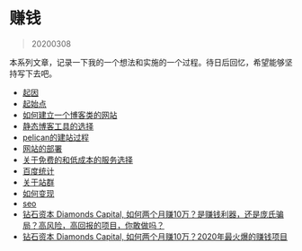 # 赚钱
> 20200308


本系列文章，记录一下我的一个想法和实施的一个过程。待日后回忆，希望能够坚持写下去吧。


- [起因](./起因.md)
- [起始点](./起始点.md)
- [如何建立一个博客类的网站](./如何建立一个博客类的网站.md)
- [静态博客工具的选择](./静态博客工具的选择.md)
- [pelican的建站过程](./pelican的建站过程.md)
- [网站的部署](./网站的部署.md)
- [关于免费的和低成本的服务选择](./关于免费的和低成本的服务选择.md)
- [百度统计](./百度统计.md)
- [关于站群](./关于站群.md)
- [如何变现](./如何变现.md)
- [seo](./seo.md)
- [钻石资本 Diamonds Capital, 如何两个月赚10万？是赚钱利器，还是庞氏骗局？高风险，高回报的项目，你敢做吗？](./Diamonds-Capital.md)
- [钻石资本 Diamonds Capital, 如何两个月赚10万？2020年最火爆的赚钱项目](./Diamonds-Capital-2.md)